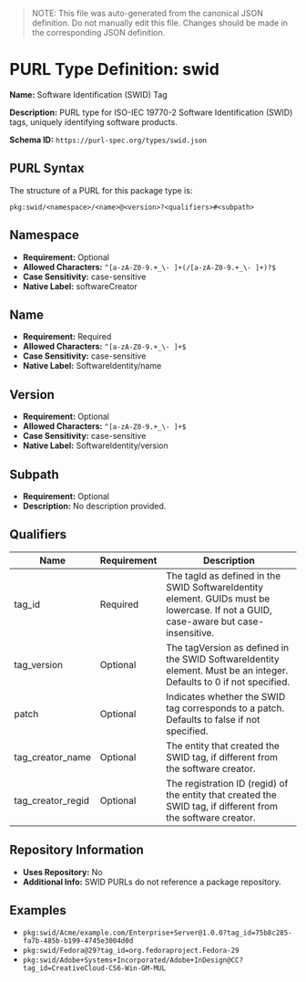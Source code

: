 > NOTE: This file was auto-generated from the canonical JSON definition. Do not manually edit this file. Changes should be made in the corresponding JSON definition.

# PURL Type Definition: swid

**Name:** Software Identification (SWID) Tag

**Description:** PURL type for ISO-IEC 19770-2 Software Identification (SWID) tags, uniquely identifying software products.

**Schema ID:** `https://purl-spec.org/types/swid.json`

## PURL Syntax

The structure of a PURL for this package type is:

```
pkg:swid/<namespace>/<name>@<version>?<qualifiers>#<subpath>
```

## Namespace

- **Requirement:** Optional
- **Allowed Characters:** `^[a-zA-Z0-9.+_\- ]+(/[a-zA-Z0-9.+_\- ]+)?$`
- **Case Sensitivity:** case-sensitive
- **Native Label:** softwareCreator

## Name

- **Requirement:** Required
- **Allowed Characters:** `^[a-zA-Z0-9.+_\- ]+$`
- **Case Sensitivity:** case-sensitive
- **Native Label:** SoftwareIdentity/name

## Version

- **Requirement:** Optional
- **Allowed Characters:** `^[a-zA-Z0-9.+_\- ]+$`
- **Case Sensitivity:** case-sensitive
- **Native Label:** SoftwareIdentity/version

## Subpath

- **Requirement:** Optional
- **Description:** No description provided.

## Qualifiers

| Name | Requirement | Description |
|------|-------------|-------------|
| tag_id | Required | The tagId as defined in the SWID SoftwareIdentity element. GUIDs must be lowercase. If not a GUID, case-aware but case-insensitive. |
| tag_version | Optional | The tagVersion as defined in the SWID SoftwareIdentity element. Must be an integer. Defaults to 0 if not specified. |
| patch | Optional | Indicates whether the SWID tag corresponds to a patch. Defaults to false if not specified. |
| tag_creator_name | Optional | The entity that created the SWID tag, if different from the software creator. |
| tag_creator_regid | Optional | The registration ID (regid) of the entity that created the SWID tag, if different from the software creator. |

## Repository Information

- **Uses Repository:** No
- **Additional Info:** SWID PURLs do not reference a package repository.

## Examples

- `pkg:swid/Acme/example.com/Enterprise+Server@1.0.0?tag_id=75b8c285-fa7b-485b-b199-4745e3004d0d`
- `pkg:swid/Fedora@29?tag_id=org.fedoraproject.Fedora-29`
- `pkg:swid/Adobe+Systems+Incorporated/Adobe+InDesign@CC?tag_id=CreativeCloud-CS6-Win-GM-MUL`

